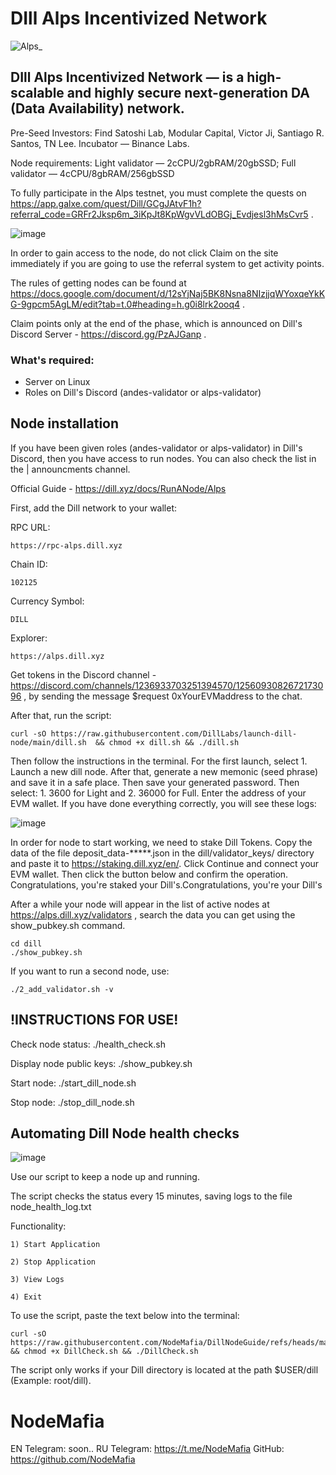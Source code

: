 # DIll Alps Incentivized Network

![Alps_](https://github.com/user-attachments/assets/33a4f471-e904-4de1-9440-b5bb3326a172)



## DIll Alps Incentivized Network — is a high-scalable and highly secure next-generation DA (Data Availability) network.

Pre-Seed Investors: Find Satoshi Lab, Modular Capital, Victor Ji, Santiago R. Santos, TN Lee. Incubator — Binance Labs. 


Node requirements: Light validator — 2cCPU/2gbRAM/20gbSSD; Full validator — 4cCPU/8gbRAM/256gbSSD


To fully participate in the Alps testnet, you must complete the quests on https://app.galxe.com/quest/Dill/GCgJAtvF1h?referral_code=GRFr2Jksp6m_3iKpJt8KpWgvVLdOBGj_Evdjesl3hMsCvr5 . 

![image](https://github.com/user-attachments/assets/0e3d0846-8220-435f-bc0c-9bfcf25ec75c)

In order to gain access to the node, do not click Claim on the site immediately if you are going to use the referral system to get activity points. 


The rules of getting nodes can be found at https://docs.google.com/document/d/12sYjNaj5BK8Nsna8NIzjjqWYoxqeYkKG-9gpcm5AgLM/edit?tab=t.0#heading=h.g0i8lrk2ooq4 . 


Claim points only at the end of the phase, which is announced on Dill's Discord Server - https://discord.gg/PzAJGanp .

### What's required:
- Server on Linux
- Roles on Dill's Discord (andes-validator or alps-validator)

## Node installation


If you have been given roles (andes-validator or alps-validator) in Dill's Discord, then you have access to run nodes. You can also check the list in the | announcments channel.


Official Guide - https://dill.xyz/docs/RunANode/Alps


First, add the Dill network to your wallet:


RPC URL:
```
https://rpc-alps.dill.xyz
```
Chain ID:
```
102125
```
Currency Symbol: 
```
DILL
```
Explorer:	
```
https://alps.dill.xyz
```

Get tokens in the Discord channel - https://discord.com/channels/1236933703251394570/1256093082672173096 , by sending the message $request 0xYourEVMaddress to the chat. 


After that, run the script: 
```
curl -sO https://raw.githubusercontent.com/DillLabs/launch-dill-node/main/dill.sh  && chmod +x dill.sh && ./dill.sh
```
Then follow the instructions in the terminal.
For the first launch, select 1. Launch a new dill node. After that, generate a new memonic (seed phrase) and save it in a safe place. Then save your generated password. Then select: 1. 3600 for Light and 2. 36000 for Full.
Enter the address of your EVM wallet. 
If you have done everything correctly, you will see these logs:

![image](https://github.com/user-attachments/assets/bc508466-a5b4-4db2-abbf-6d604754f790)


In order for node to start working, we need to stake Dill Tokens. Copy the data of the file deposit_data-*****.json in the dill/validator_keys/ directory and paste it to https://staking.dill.xyz/en/. Click Continue and connect your EVM wallet. Then click the button below and confirm the operation. Congratulations, you're staked your Dill's.Congratulations, you're your Dill's

After a while your node will appear in the list of active nodes at https://alps.dill.xyz/validators , search the data you can get using the show_pubkey.sh command.
```
cd dill
./show_pubkey.sh
```
If you want to run a second node, use: 
```
./2_add_validator.sh -v
```



## !INSTRUCTIONS FOR USE!

Check node status: ./health_check.sh

Display node public keys: ./show_pubkey.sh

Start node: ./start_dill_node.sh

Stop node: ./stop_dill_node.sh

## Automating Dill Node health checks

![image](https://github.com/user-attachments/assets/c0472558-4b75-4683-8d8a-2f7209f334d2)

Use our script to keep a node up and running.

The script checks the status every 15 minutes, saving logs to the file node_health_log.txt 

Functionality: 

    1) Start Application

    2) Stop Application

    3) View Logs

    4) Exit

To use the script, paste the text below into the terminal:

```
curl -sO https://raw.githubusercontent.com/NodeMafia/DillNodeGuide/refs/heads/main/DillCheck.sh && chmod +x DillCheck.sh && ./DillCheck.sh
```
The script only works if your Dill directory is located at the path $USER/dill (Example: root/dill). 

# NodeMafia
EN Telegram: soon..
RU Telegram: https://t.me/NodeMafia
GitHub: https://github.com/NodeMafia
